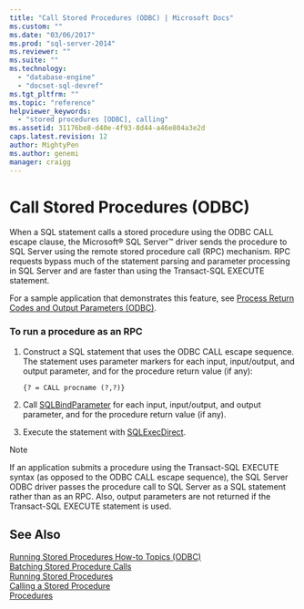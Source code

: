 ```yaml
---
title: "Call Stored Procedures (ODBC) | Microsoft Docs"
ms.custom: ""
ms.date: "03/06/2017"
ms.prod: "sql-server-2014"
ms.reviewer: ""
ms.suite: ""
ms.technology: 
  - "database-engine"
  - "docset-sql-devref"
ms.tgt_pltfrm: ""
ms.topic: "reference"
helpviewer_keywords: 
  - "stored procedures [ODBC], calling"
ms.assetid: 31176be8-d40e-4f93-8d44-a46e804a3e2d
caps.latest.revision: 12
author: MightyPen
ms.author: genemi
manager: craigg
---
```

# Call Stored Procedures (ODBC)
  When a SQL statement calls a stored procedure using the ODBC CALL escape clause, the Microsoft® SQL Server™ driver sends the procedure to SQL Server using the remote stored procedure call (RPC) mechanism. RPC requests bypass much of the statement parsing and parameter processing in SQL Server and are faster than using the Transact-SQL EXECUTE statement.  
  
 For a sample application that demonstrates this feature, see [Process Return Codes and Output Parameters &#40;ODBC&#41;](running-stored-procedures-process-return-codes-and-output-parameters.md).  
  
### To run a procedure as an RPC  
  
1.  Construct a SQL statement that uses the ODBC CALL escape sequence. The statement uses parameter markers for each input, input/output, and output parameter, and for the procedure return value (if any):  
  
    ```  
    {? = CALL procname (?,?)}  
    ```  
  
2.  Call [SQLBindParameter](../native-client-odbc-api/sqlbindparameter.md) for each input, input/output, and output parameter, and for the procedure return value (if any).  
  
3.  Execute the statement with [SQLExecDirect](http://go.microsoft.com/fwlink/?LinkId=58399).  
  
> [!NOTE]  
>  If an application submits a procedure using the Transact-SQL EXECUTE syntax (as opposed to the ODBC CALL escape sequence), the SQL Server ODBC driver passes the procedure call to SQL Server as a SQL statement rather than as an RPC. Also, output parameters are not returned if the Transact-SQL EXECUTE statement is used.  
  
## See Also  
 [Running Stored Procedures How-to Topics &#40;ODBC&#41;](../../database-engine/dev-guide/running-stored-procedures-how-to-topics-odbc.md)   
 [Batching Stored Procedure Calls](../native-client-odbc-stored-procedures/batching-stored-procedure-calls.md)   
 [Running Stored Procedures](../native-client-odbc-stored-procedures/running-stored-procedures.md)   
 [Calling a Stored Procedure](../native-client-odbc-stored-procedures/calling-a-stored-procedure.md)   
 [Procedures](../native-client-odbc-queries/executing-statements/procedures.md)  
  
  
